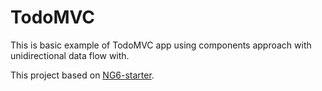 TodoMVC
==============

This is basic example of TodoMVC app using components approach with unidirectional data flow with.

This project based on [NG6-starter](https://github.com/AngularClass/NG6-starter).

